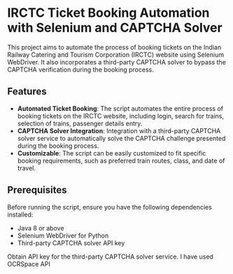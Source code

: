 # IRCTC Ticket Booking Automation with Selenium and CAPTCHA Solver

This project aims to automate the process of booking tickets on the Indian Railway Catering and Tourism Corporation (IRCTC) website using Selenium WebDriver. It also incorporates a third-party CAPTCHA solver to bypass the CAPTCHA verification during the booking process.

## Features

- **Automated Ticket Booking**: The script automates the entire process of booking tickets on the IRCTC website, including login, search for trains, selection of trains, passenger details entry.
- **CAPTCHA Solver Integration**: Integration with a third-party CAPTCHA solver service to automatically solve the CAPTCHA challenge presented during the booking process.
- **Customizable**: The script can be easily customized to fit specific booking requirements, such as preferred train routes, class, and date of travel.

## Prerequisites

Before running the script, ensure you have the following dependencies installed:

- Java 8 or above
- Selenium WebDriver for Python
- Third-party CAPTCHA solver API key

Obtain API key for the third-party CAPTCHA solver service. I have used OCRSpace API
